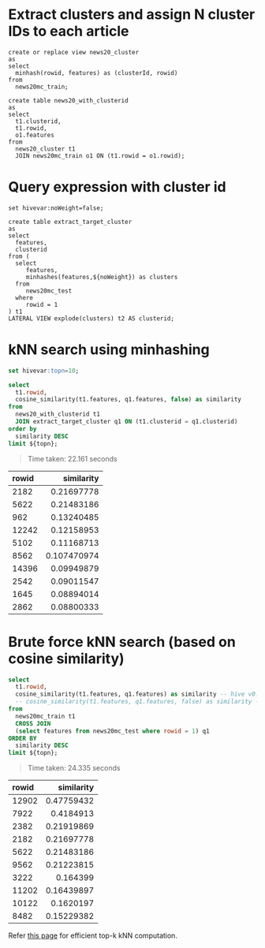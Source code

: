 <!--
  Licensed to the Apache Software Foundation (ASF) under one
  or more contributor license agreements.  See the NOTICE file
  distributed with this work for additional information
  regarding copyright ownership.  The ASF licenses this file
  to you under the Apache License, Version 2.0 (the
  "License"); you may not use this file except in compliance
  with the License.  You may obtain a copy of the License at

    http://www.apache.org/licenses/LICENSE-2.0

  Unless required by applicable law or agreed to in writing,
  software distributed under the License is distributed on an
  "AS IS" BASIS, WITHOUT WARRANTIES OR CONDITIONS OF ANY
  KIND, either express or implied.  See the License for the
  specific language governing permissions and limitations
  under the License.
-->
        
# Extract clusters and assign N cluster IDs to each article
```
create or replace view news20_cluster
as
select 
  minhash(rowid, features) as (clusterId, rowid)
from 
  news20mc_train;

create table news20_with_clusterid
as
select 
  t1.clusterid, 
  t1.rowid, 
  o1.features
from 
  news20_cluster t1
  JOIN news20mc_train o1 ON (t1.rowid = o1.rowid);
```

# Query expression with cluster id
```
set hivevar:noWeight=false;

create table extract_target_cluster
as
select 
  features,
  clusterid
from (
  select 
     features,
     minhashes(features,${noWeight}) as clusters
  from 
     news20mc_test 
  where 
     rowid = 1
) t1
LATERAL VIEW explode(clusters) t2 AS clusterid;
```

# kNN search using minhashing
```sql
set hivevar:topn=10;

select 
  t1.rowid, 
  cosine_similarity(t1.features, q1.features, false) as similarity
from
  news20_with_clusterid t1
  JOIN extract_target_cluster q1 ON (t1.clusterid = q1.clusterid)
order by
  similarity DESC
limit ${topn};
```

> Time taken: 22.161 seconds

|rowid  | similarity |
|:------|-----------:|
| 2182  | 0.21697778  |
| 5622  | 0.21483186  |
| 962   |  0.13240485 |
| 12242 |  0.12158953 |
| 5102  | 0.11168713  |
| 8562  | 0.107470974 |
| 14396 |0.09949879   |
| 2542  | 0.09011547  |
| 1645  | 0.08894014  |
| 2862  | 0.08800333  |

# Brute force kNN search (based on cosine similarity)
```sql
select
  t1.rowid,
  cosine_similarity(t1.features, q1.features) as similarity -- hive v0.3.2 or later
  -- cosine_similarity(t1.features, q1.features, false) as similarity -- hive v0.3.1 or before
from 
  news20mc_train t1
  CROSS JOIN
  (select features from news20mc_test where rowid = 1) q1
ORDER BY
  similarity DESC
limit ${topn};
```

> Time taken: 24.335 seconds

|rowid  | similarity |
|:------|-----------:|
| 12902 | 0.47759432 |
| 7922  | 0.4184913  |
| 2382  | 0.21919869 |
| 2182  | 0.21697778 |
| 5622  | 0.21483186 |
| 9562  | 0.21223815 |
| 3222  | 0.164399   |
| 11202 | 0.16439897 |
| 10122 | 0.1620197  |
| 8482  | 0.15229382 |


Refer [this page](https://github.com/myui/hivemall/wiki/Efficient-Top-k-computation-on-Apache-Hive-using-Hivemall-UDTF#top-k-similarity-computation) for efficient top-k kNN computation.